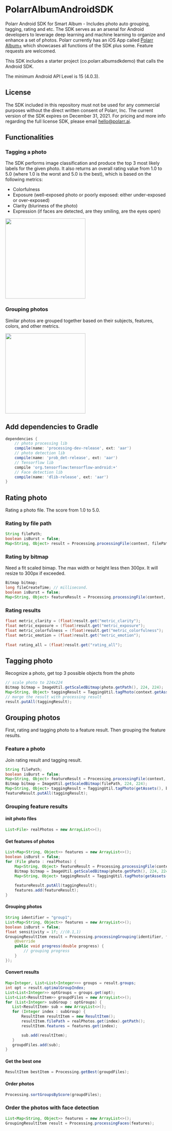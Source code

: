# PolarrAlbumAndroidSDK
Polarr Android SDK for Smart Album - Includes photo auto grouping, tagging, rating and etc. The SDK serves as an arsenal for Android developers to leverage deep learning and machine learning to organize and enhance a set of photos. Polarr currently has an iOS App called [Polarr Album+](mailto:hello@polarr.ai) which showcases all functions of the SDK plus some. Feature requests are welcomed.

This SDK includes a starter project (co.polarr.albumsdkdemo) that calls the Android SDK.

The minimum Android API Level is 15 (4.0.3).

## License
The SDK included in this repository must not be used for any commercial purposes without the direct written consent of Polarr, Inc. The current version of the SDK expires on December 31, 2021. For pricing and more info regarding the full license SDK, please email [hello@polarr.ai](mailto:hello@polarr.ai).

## Functionalities
### Tagging a photo
The SDK performs image classification and produce the top 3 most likely labels for the given photo. It also returns an overall rating value from 1.0 to 5.0 (where 1.0 is the worst and 5.0 is the best), which is based on the following metrics:
- Colorfulness
- Exposure (well-exposed photo or poorly exposed: either under-exposed or over-exposed)
- Clarity (bluriness of the photo)
- Expression (if faces are detected, are they smiling, are the eyes open)

<img src="https://user-images.githubusercontent.com/5923363/32823120-64b4fc4a-c9a1-11e7-96c8-25514ac92979.png" width="250">


### Grouping photos

Similar photos are grouped together based on their subjects, features, colors, and other metrics.

<img src="https://user-images.githubusercontent.com/5923363/32823142-81f5a192-c9a1-11e7-9c72-89a113aaaa62.png" width="250">

## Add dependencies to Gradle
```groovy
dependencies {
    // photo processing lib
    compile(name: 'processing-dev-release', ext: 'aar')
    // photo detection lib
    compile(name: 'prob_det-release', ext: 'aar')
    // Tensorflow lib
    compile 'org.tensorflow:tensorflow-android:+'
    // Face detection lib
    compile(name: 'dlib-release', ext: 'aar')
}
```

## Rating photo
Rating a photo file. The score from 1.0 to 5.0.
### Rating by file path
```java
String filePath;
boolean isBurst = false;
Map<String, Object> result = Processing.processingFile(context, filePath, isBurst);
```
### Rating by bitmap
Need a fit scaled bimap. The max width or height less then 300px. It will resize to 300px if exceeded.
```java
Bitmap bitmap;
long fileCreateTime; // millisecond.
boolean isBurst = false;
Map<String, Object> featureResult = Processing.processingFile(context, bitmap,  fileCreateTime, isBurst);
```
### Rating results
```java
float metric_clarity = (float)result.get("metric_clarity");
float metric_exposure = (float)result.get("metric_exposure");
float metric_colorfulness = (float)result.get("metric_colorfulness");
float metric_emotion = (float)result.get("metric_emotion");
  
float rating_all = (float)result.get("rating_all");
```

## Tagging photo
Recognize a photo, get top 3 possible objects from the photo
```java
// scale photo to 224x224
Bitmap bitmap = ImageUtil.getScaledBitmap(photo.getPath(), 224, 224);
Map<String, Object> taggingResult = TaggingUtil.tagPhoto(context.getAssets(), bitmap);
// marge the result with processing result
result.putAll(taggingResult);
```

## Grouping photos
First, rating and tagging photo to a feature result. Then grouping the feature results.
### Feature a photo
Join rating result and tagging result.
```java
String filePath;
boolean isBurst = false;
Map<String, Object> featureResult = Processing.processingFile(context, filePath. isBurst);
Bitmap bitmap = ImageUtil.getScaledBitmap(filePath, 224, 224);
Map<String, Object> taggingResult = TaggingUtil.tagPhoto(getAssets(), bitmap);
featureResult.putAll(taggingResult);
```
### Grouping feature results
#### init photo files
```java
List<File> realPhotos = new ArrayList<>();
```
#### Get features of photos
```java
List<Map<String, Object>> features = new ArrayList<>();
boolean isBurst = false;
for (File photo : realPhotos) {
    Map<String, Object> featureResult = Processing.processingFile(context, photo.getPath(). isBurst);
    Bitmap bitmap = ImageUtil.getScaledBitmap(photo.getPath(), 224, 224);
    Map<String, Object> taggingResult = TaggingUtil.tagPhoto(getAssets(), bitmap);
    
    featureResult.putAll(taggingResult);
    features.add(featureResult);
}
```
#### Grouping photos
```java
String identifier = "group1";
List<Map<String, Object>> features = new ArrayList<>();
boolean isBurst = false;
float sensitivity = 1f; //(0.1,1)
GroupingResultItem result = Processing.processingGrouping(identifier, features, isBurst, sensitivity, new POGenerateHClusterCallbackFunction() {
    @Override
    public void progress(double progress) {
        // grouping progress
    }
});
 ```
 #### Convert results
  ```java
 Map<Integer, List<List<Integer>>> groups = result.groups;
 int opt = result.optimalGroupIndex;
 List<List<Integer>> optGroups = groups.get(opt);
 List<List<ResultItem>> groupdFiles = new ArrayList<>();
 for (List<Integer> subGroup : optGroups) {
     List<ResultItem> sub = new ArrayList<>();
     for (Integer index : subGroup) {
         ResultItem resultItem = new ResultItem();
         resultItem.filePath = realPhotos.get(index).getPath();
         resultItem.features = features.get(index);
 
         sub.add(resultItem);
     }
     groupdFiles.add(sub);
 }
 ```
#### Get the best one
```java
ResultItem bestItem = Processing.getBest(groupdFiles);
```
#### Order photos
```java
Processing.sortGroupsByScore(groupdFiles);
```
### Order the photos with face detection
```java
List<Map<String, Object>> features = new ArrayList<>();
GroupingResultItem result = Processing.processingFaces(features);
```
